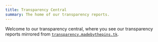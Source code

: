 ```yaml
---
title: Transparency Central
summary: The home of our transparency reports.
---
```


Welcome to our transparency central, where you see our transparency reports mirrored from [`transparency.madebythepins.tk`](https://transparency.madebythepins.tk).

## 